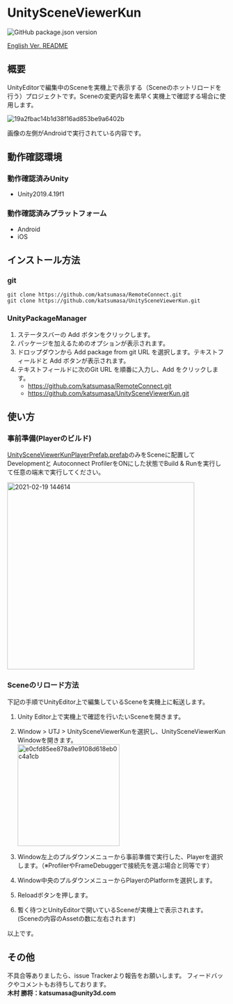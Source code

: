 # UnitySceneViewerKun
![GitHub package.json version](https://img.shields.io/github/package-json/v/katsumasa/UnitySceneViewerKun)

[English Ver. README](Documentation~/UnitySceneViewerKun.md)

## 概要

UnityEditorで編集中のSceneを実機上で表示する（Sceneのホットリロードを行う）プロジェクトです。Sceneの変更内容を素早く実機上で確認する場合に使用します。

![19a2fbac14b1d38f16ad853be9a6402b](https://user-images.githubusercontent.com/29646672/137443854-7a37ff5e-3d0d-4524-9011-2c6a666daceb.gif)

画像の左側がAndroidで実行されている内容です。

## 動作確認環境

### 動作確認済みUnity

- Unity2019.4.19f1

### 動作確認済みプラットフォーム

- Android
- iOS

## インストール方法

### git

```:console
git clone https://github.com/katsumasa/RemoteConnect.git
git clone https://github.com/katsumasa/UnitySceneViewerKun.git
```

### UnityPackageManager

1. ステータスバーの Add  ボタンをクリックします。
2. パッケージを加えるためのオプションが表示されます。
3. ドロップダウンから Add package from git URL を選択します。テキストフィールドと Add ボタンが表示されます。
4. テキストフィールドに次のGit URL を順番に入力し、Add をクリックします。
   - https://github.com/katsumasa/RemoteConnect.git
   - https://github.com/katsumasa/UnitySceneViewerKun.git

## 使い方

### 事前準備(Playerのビルド)


[UnitySceneViewerKunPlayerPrefab.prefab](https://github.com/katsumasa/UnitySceneViewerKun/blob/master/Runtime/Prefabs/UnitySceneViewerKunPlayerPrefab.prefab)のみをSceneに配置してDevelopmentと Autoconnect ProfilerをONにした状態でBuild & Runを実行して任意の端末で実行してください。

<img width="430" alt="2021-02-19 144614" src="https://user-images.githubusercontent.com/29646672/137443916-4dd655ec-e675-41be-8c20-baf4c9aad2fe.png">


### Sceneのリロード方法

下記の手順でUnityEditor上で編集しているSceneを実機上に転送します。

1. Unity Editor上で実機上で確認を行いたいSceneを開きます。</br>
2. Window > UTJ > UnitySceneViewerKunを選択し、UnitySceneViewerKun Windowを開きます。<br/>
   <img width="234" alt="e0cfd85ee878a9e9108d618eb0c4a1cb" src="https://user-images.githubusercontent.com/29646672/137443973-c75b969f-0a01-4fce-bcbe-93f80e857374.png">

3. Window左上のプルダウンメニューから事前準備で実行した、Playerを選択します。（※ProfilerやFrameDebuggerで接続先を選ぶ場合と同等です）
4. Window中央のプルダウンメニューからPlayerのPlatformを選択します。
5. Reloadボタンを押します。
6. 暫く待つとUnityEditorで開いているSceneが実機上で表示されます。(Sceneの内容のAssetの数に左右されます)

以上です。

## その他

不具合等ありましたら、issue Trackerより報告をお願いします。
フィードバックやコメントもお待ちしております。</br>
__木村 勝将：katsumasa@unity3d.com__


